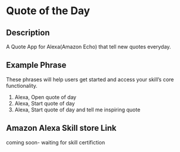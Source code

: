 # Quote of the Day

## Description
A Quote App for Alexa(Amazon Echo) that tell new quotes everyday.


## Example Phrase
These phrases will help users get started and access your skill’s core functionality.

1. Alexa, Open quote of day
2. Alexa, Start quote of day
3. Alexa, Start quote of day and tell me inspiring quote

## Amazon Alexa Skill store Link
coming soon- waiting for skill certifiction
